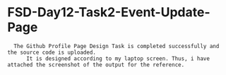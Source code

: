 # FSD-Day12-Task2-Event-Update-Page
      The Github Profile Page Design Task is completed successfully and the source code is uploaded.
          It is designed according to my laptop screen. Thus, i have attached the screenshot of the output for the reference.
